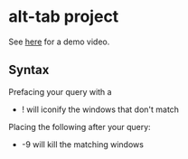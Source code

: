 # alt-tab project

See [here](https://www.youtube.com/watch?v=Qo5HvhJ3Qic) for a demo video.

## Syntax

Prefacing your query with a 
 * ! will iconify the windows that don't match

Placing the following after your query:
 * -9 will kill the matching windows
